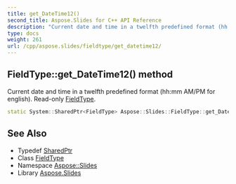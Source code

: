 ```yaml
---
title: get_DateTime12()
second_title: Aspose.Slides for C++ API Reference
description: "Current date and time in a twelfth predefined format (hh:mm AM/PM for english). Read-only FieldType."
type: docs
weight: 261
url: /cpp/aspose.slides/fieldtype/get_datetime12/
---
```

## FieldType::get_DateTime12() method


Current date and time in a twelfth predefined format (hh:mm AM/PM for english). Read-only [FieldType](../).

```cpp
static System::SharedPtr<FieldType> Aspose::Slides::FieldType::get_DateTime12()
```

## See Also

* Typedef [SharedPtr](../../system/sharedptr/)
* Class [FieldType](./)
* Namespace [Aspose::Slides](../)
* Library [Aspose.Slides](../../)